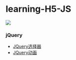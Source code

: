 # learning-H5-JS
<img src="https://qiniu.epipe.cn/picture/2020-05-01_d.jpg"/>
<br/>
 
### jQuery
- [JQuery选择器](https://coderpwh.com/2017/10/04/JQuery/)
- [JQuery动画](https://coderpwh.com/2017/10/17/JQuerydonghuazongjie/)

